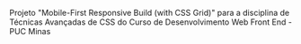 Projeto "Mobile-First Responsive Build (with CSS Grid)" para a disciplina de Técnicas Avançadas de CSS do Curso de Desenvolvimento Web Front End - PUC Minas